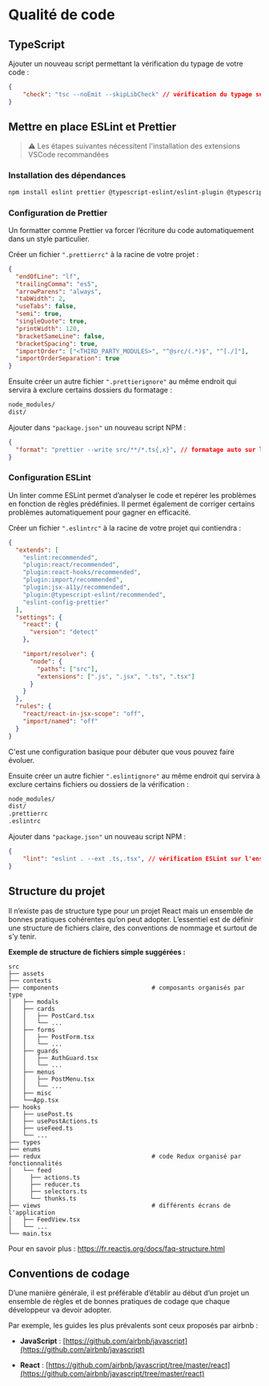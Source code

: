 
# Qualité de code

## TypeScript

Ajouter un nouveau script permettant la vérification du typage de votre code :

```json
{
    "check": "tsc --noEmit --skipLibCheck" // vérification du typage sur l'ensemble du projet
}
```

## Mettre en place ESLint et Prettier

> ⚠️ Les étapes suivantes nécessitent l'installation des extensions VSCode recommandées

### Installation des dépendances

```bash
npm install eslint prettier @typescript-eslint/eslint-plugin @typescript-eslint/parser eslint-config-prettier eslint-plugin-import eslint-plugin-jsx-a11y eslint-plugin-react eslint-plugin-react-hooks @trivago/prettier-plugin-sort-imports --save-dev
```

### Configuration de Prettier

Un formatter comme Prettier va forcer l’écriture du code automatiquement dans un style particulier.

Créer un fichier `".prettierrc"` à la racine de votre projet :

```json
{
  "endOfLine": "lf",
  "trailingComma": "es5",
  "arrowParens": "always",
  "tabWidth": 2,
  "useTabs": false,
  "semi": true,
  "singleQuote": true,
  "printWidth": 120,
  "bracketSameLine": false,
  "bracketSpacing": true,
  "importOrder": ["<THIRD_PARTY_MODULES>", "^@src/(.*)$", "^[./]"],
  "importOrderSeparation": true
}
```

Ensuite créer un autre fichier `".prettierignore"` au même endroit qui servira à exclure certains dossiers du formatage :

```txt
node_modules/
dist/
```

Ajouter dans `"package.json"` un nouveau script NPM :

```json
{
  "format": "prettier --write src/**/*.ts{,x}", // formatage auto sur l'ensemble des fichiers du projet
}
```

### Configuration ESLint

Un linter comme ESLint permet d’analyser le code et repérer les problèmes en fonction de règles prédéfinies. Il permet également de corriger certains problèmes automatiquement pour gagner en efficacité.

Créer un fichier `".eslintrc"` à la racine de votre projet qui contiendra :

```json
{
  "extends": [
    "eslint:recommended",
    "plugin:react/recommended",
    "plugin:react-hooks/recommended",
    "plugin:import/recommended",
    "plugin:jsx-a11y/recommended",
    "plugin:@typescript-eslint/recommended",
    "eslint-config-prettier"
  ],
  "settings": {
    "react": {
      "version": "detect"
    },

    "import/resolver": {
      "node": {
        "paths": ["src"],
        "extensions": [".js", ".jsx", ".ts", ".tsx"]
      }
    }
  },
  "rules": {
    "react/react-in-jsx-scope": "off",
    "import/named": "off"
  }
}
```

C'est une configuration basique pour débuter que vous pouvez faire évoluer.

Ensuite créer un autre fichier `".eslintignore"` au même endroit qui servira à exclure certains fichiers ou dossiers de la vérification :

```txt
node_modules/
dist/
.prettierrc
.eslintrc 
```

Ajouter dans `"package.json"` un nouveau script NPM :

```json
{
    "lint": "eslint . --ext .ts,.tsx", // vérification ESLint sur l'ensemble du projet 
}
```

## Structure du projet

Il n’existe pas de structure type pour un projet React mais un ensemble de bonnes pratiques cohérentes qu’on peut adopter.
L’essentiel est de définir une structure de fichiers claire, des conventions de nommage et surtout de s’y tenir.

**Exemple de structure de fichiers simple suggérées :**

```text
src
├── assets
├── contexts
├── components                          # composants organisés par type
│   ├── modals
│   ├── cards
│   │   ├── PostCard.tsx
│   │   └── ...
│   ├── forms
│   │   ├── PostForm.tsx
│   │   └── ...
│   ├── guards
│   │   ├── AuthGuard.tsx
│   │   └── ...
│   ├── menus
│   │   ├── PostMenu.tsx
│   │   └── ...
│   ├── misc
│   └──App.tsx
├── hooks
│   ├── usePost.ts
│   ├── usePostActions.ts
│   ├── useFeed.ts
│   └── ...
├── types
├── enums
├── redux                               # code Redux organisé par fonctionnalités
│   └── feed
│     ├── actions.ts
│     ├── reducer.ts
│     ├── selectors.ts
│     └── thunks.ts
├── views                               # différents écrans de l'application
│   ├── FeedView.tsx
│   └── ...
└── main.tsx
```

Pour en savoir plus : https://fr.reactjs.org/docs/faq-structure.html

## Conventions de codage

D’une manière générale, il est préférable d’établir au début d’un projet un ensemble de règles et de bonnes pratiques de codage que chaque développeur va devoir adopter.

Par exemple, les guides les plus prévalents sont ceux proposés par airbnb :

- **JavaScript** : [https://github.com/airbnb/javascript](https://github.com/airbnb/javascript)

- **React** : [https://github.com/airbnb/javascript/tree/master/react](https://github.com/airbnb/javascript/tree/master/react)
